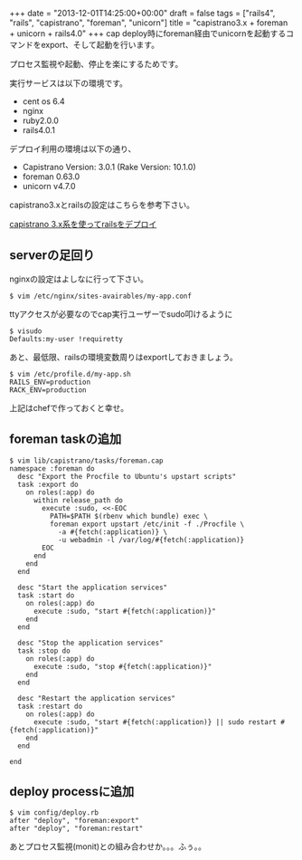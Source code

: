 +++
date = "2013-12-01T14:25:00+00:00"
draft = false
tags = ["rails4", "rails", "capistrano", "foreman", "unicorn"]
title = "capistrano3.x + foreman + unicorn + rails4.0"
+++
cap deploy時にforeman経由でunicornを起動するコマンドをexport、そして起動を行います。

プロセス監視や起動、停止を楽にするためです。



実行サービスは以下の環境です。

* cent os 6.4
* nginx
* ruby2.0.0
* rails4.0.1

デプロイ利用の環境は以下の通り、

* Capistrano Version: 3.0.1 (Rake Version: 10.1.0)
* foreman 0.63.0
* unicorn v4.7.0

capistrano3.xとrailsの設定はこちらを参考下さい。

[capistrano 3.x系を使ってrailsをデプロイ](http://threetreeslight.com/post/68344998681/capistrano-3-x-rails)



serverの足回り
-------------

nginxの設定はよしなに行って下さい。

	$ vim /etc/nginx/sites-avairables/my-app.conf
	
ttyアクセスが必要なのでcap実行ユーザーでsudo叩けるように

	$ visudo
	Defaults:my-user !requiretty

あと、最低限、railsの環境変数周りはexportしておきましょう。

	$ vim /etc/profile.d/my-app.sh
	RAILS_ENV=production
	RACK_ENV=production

上記はchefで作っておくと幸せ。


foreman taskの追加
-----------------

	$ vim lib/capistrano/tasks/foreman.cap
	namespace :foreman do
	  desc "Export the Procfile to Ubuntu's upstart scripts"
	  task :export do
	    on roles(:app) do
	      within release_path do
	        execute :sudo, <<-EOC
	          PATH=$PATH $(rbenv which bundle) exec \
	          foreman export upstart /etc/init -f ./Procfile \
	            -a #{fetch(:application)} \
	            -u webadmin -l /var/log/#{fetch(:application)}
	        EOC
	      end
	    end
	  end
	
	  desc "Start the application services"
	  task :start do
	    on roles(:app) do
	      execute :sudo, "start #{fetch(:application)}"
	    end
	  end
	
	  desc "Stop the application services"
	  task :stop do
	    on roles(:app) do
	      execute :sudo, "stop #{fetch(:application)}"
	    end
	  end
	
	  desc "Restart the application services"
	  task :restart do
	    on roles(:app) do
	      execute :sudo, "start #{fetch(:application)} || sudo restart #{fetch(:application)}"
	    end
	  end
	
	end

deploy processに追加
-------------------

	$ vim config/deploy.rb
	after "deploy", "foreman:export"
	after "deploy", "foreman:restart"


あとプロセス監視(monit)との組み合わせか。。。ふぅ。。